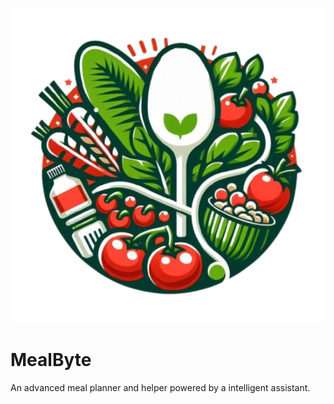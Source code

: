 <p align="center"><img src="https://github.com/DiamondBr3aker/MealByte/blob/55e860c9acefd7dde76b18d9c85d38a9e808dbb1/mealbyte.png"></p>

# MealByte
An advanced meal planner and helper powered by a intelligent assistant.
